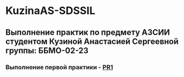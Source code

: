 # KuzinaAS-SDSSIL
## Выполнение практик по предмету АЗСИИ студентом Кузиной Анастасией Сергеевной группы: ББМО-02-23
### Выполнение первой практики - [PR1](https://github.com/GingerPlatypus/KuzinaAS-AZSII/tree/48e52aec9698046d6dca3e67dcc30b3571920391/PR1)
